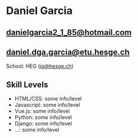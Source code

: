 # Daniel Garcia

## danielgarcia2_1_85@hotmail.com
## daniel.dga.garcia@etu.hesge.ch

School: HEG (ig@hesge.ch)

## Skill Levels
- HTML/CSS: some info/level
- Javascript: some info/level
- Vue.js: some info/level
- Python: some info/level
- Django: some info/level
- ...: some info/level
    